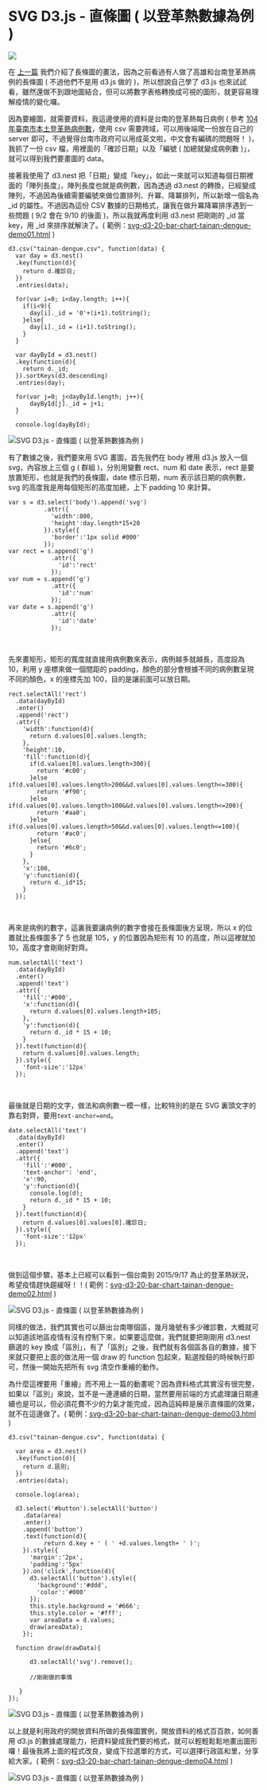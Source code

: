 # SVG D3.js - 直條圖 ( 以登革熱數據為例 ) 

![](/img/articles/201509/svg-d3-20-bar-chart-tainan-dengue.jpg#preview-img) 

在 [上一篇](svg-d3-19-bar-chart.html) 我們介紹了長條圖的畫法，因為之前看過有人做了高雄和台南登革熱病例的長條圖 ( 不過他們不是用 d3.js 做的 )，所以想說自己學了 d3.js 也來試試看，雖然還做不到跟地圖結合，但可以將數字表格轉換成可視的圖形，就更容易理解疫情的變化囉。

因為要繪圖，就需要資料，我這邊使用的資料是台南的登革熱每日病例 ( 參考 [104年臺南市本土登革熱病例數](http://data.tainan.gov.tw/dataset/dengue-dist/resource/fb2e5df8-d5dc-42d6-9fc2-8d638205a7aa)，使用 csv 需要跨域，可以用後端爬一份放在自己的 server 即可，不過覺得台南市政府可以用成英文啦，中文會有編碼的問題呀！ )，我抓了一份 csv 檔，用裡面的「確診日期」以及「編號 ( 加總就變成病例數 )」，就可以得到我們要畫圖的 data。

接著我使用了 d3.nest 把「日期」變成「key」，如此一來就可以知道每個日期裡面的「陣列長度」，陣列長度也就是病例數，因為透過 d3.nest 的轉換，已經變成陣列，不過因為後續需要編號來做位置排列、升冪、降冪排列，所以新增一個名為 _id 的屬性。不過因為這份 CSV 數據的日期格式，讓我在做升冪降冪排序遇到一些問題 ( 9/2 會在 9/10 的後面 )，所以我就再度利用 d3.nest 把剛剛的 _id 當 key，用 _id 來排序就解決了。( 範例：[svg-d3-20-bar-chart-tainan-dengue-demo01.html](/demo/201509/svg-d3-20-bar-chart-tainan-dengue-demo01.html) )

	d3.csv("tainan-dengue.csv", function(data) {
	  var day = d3.nest()
	  .key(function(d){
	    return d.確診日;
	  })
	  .entries(data); 

	  for(var i=0; i<day.length; i++){
	    if(i<9){
	      day[i]._id = '0'+(i+1).toString();
	    }else{
	      day[i]._id = (i+1).toString();
	    }
	  }

	  var dayById = d3.nest()
	  .key(function(d){
	    return d._id;
	  }).sortKeys(d3.descending)
	  .entries(day); 

	  for(var j=0; j<dayById.length; j++){
	      dayById[j]._id = j+1;
	  }

	  console.log(dayById);

![SVG D3.js - 直條圖 ( 以登革熱數據為例 )](/img/articles/201509/20150920_1_02.jpg)

有了數據之後，我們要來用 SVG 畫圖，首先我們在 body 裡用 d3.js 放入一個 svg，內容放上三個 g ( 群組 )，分別用變數 rect、num 和 date 表示，rect 是要放置矩形，也就是我們的長條圖，date 標示日期，num 表示該日期的病例數，svg 的高度我是用每個矩形的高度加總，上下 padding 10 來計算。

	var s = d3.select('body').append('svg')
	          .attr({
	            'width':800,
	            'height':day.length*15+20
	          }).style({
	            'border':'1px solid #000'
	          });
	var rect = s.append('g')
	            .attr({
	              'id':'rect'
	            });
	var num = s.append('g')
	            .attr({
	              'id':'num'
	            });
	var date = s.append('g')
	            .attr({
	              'id':'date'
	            });

<br/>

先來畫矩形，矩形的寬度就直接用病例數來表示，病例越多就越長，高度設為 10，利用 y 座標來做一個間距的 padding，顏色的部分會根據不同的病例數呈現不同的顏色，x 的座標先加 100，目的是讓前面可以放日期。

	rect.selectAll('rect')
	  .data(dayById)
	  .enter()
	  .append('rect')
	  .attr({
	    'width':function(d){
	      return d.values[0].values.length;
	    },
	    'height':10,
	    'fill':function(d){
	      if(d.values[0].values.length>300){
	        return '#c00';
	      }else if(d.values[0].values.length>200&&d.values[0].values.length<=300){
	        return '#f90';
	      }else if(d.values[0].values.length>100&&d.values[0].values.length<=200){
	        return '#aa0';
	      }else if(d.values[0].values.length>50&&d.values[0].values.length<=100){
	        return '#ac0';
	      }else{
	        return '#6c0';
	      }
	    },
	    'x':100,
	    'y':function(d){
	      return d._id*15;
	    }
	  });

<br/>

再來是病例的數字，這裏我要讓病例的數字會接在長條圖後方呈現，所以 x 的位置就比長條圖多了 5 也就是 105，y 的位置因為矩形有 10 的高度，所以這裡就加 10，高度才會剛剛好對齊。

	num.selectAll('text')
	  .data(dayById)
	  .enter()
	  .append('text')
	  .attr({
	    'fill':'#000',
	    'x':function(d){
	      return d.values[0].values.length+105;
	    },
	    'y':function(d){
	      return d._id * 15 + 10;
	    }
	  }).text(function(d){
	    return d.values[0].values.length;
	  }).style({
	    'font-size':'12px'
	  });

<br/>

最後就是日期的文字，做法和病例數一模一樣，比較特別的是在 SVG 裏頭文字的靠右對齊，要用`text-anchor=end`。

	date.selectAll('text')
	  .data(dayById)
	  .enter()
	  .append('text')
	  .attr({
	    'fill':'#000',
	    'text-anchor': 'end',
	    'x':90,
	    'y':function(d){
	      console.log(d);
	      return d._id * 15 + 10;
	    }
	  }).text(function(d){
	    return d.values[0].values[0].確診日;
	  }).style({
	    'font-size':'12px'
	  });

<br/>

做到這個步驟，基本上已經可以看到一個台南到 2015/9/17 為止的登革熱狀況，希望疫情趕快趨緩呀！！( 範例：[svg-d3-20-bar-chart-tainan-dengue-demo02.html](/demo/201509/svg-d3-20-bar-chart-tainan-dengue-demo02.html) )

![SVG D3.js - 直條圖 ( 以登革熱數據為例 )](/img/articles/201509/20150920_1_03.jpg)

同樣的做法，我們其實也可以篩出台南哪個區，幾月幾號有多少確診數，大概就可以知道該地區疫情有沒有控制下來，如果要這麼做，我們就要把剛剛用 d3.nest 篩選的 key 換成「區別」，有了「區別」之後，我們就有各個區各自的數據，接下來就只要把上面的做法用一個 draw 的 function 包起來，點選按鈕的時候執行即可，然後一開始先把所有 svg 清空作重繪的動作。

為什麼這裡要用「重繪」而不用上一篇的動畫呢？因為資料格式其實沒有很完整，如果以「區別」來說，並不是一連連續的日期，當然要用前端的方式處理讓日期連續也是可以，但必須花費不少的力氣才能完成，因為這純粹是展示直條圖的效果，就不在這邊做了。( 範例：[svg-d3-20-bar-chart-tainan-dengue-demo03.html](/demo/201509/svg-d3-20-bar-chart-tainan-dengue-demo03.html) )

	d3.csv("tainan-dengue.csv", function(data) {

	  var area = d3.nest()
	  .key(function(d){
	    return d.區別;
	  })
	  .entries(data); 

	  console.log(area);

	  d3.select('#button').selectAll('button')
	    .data(area)
	    .enter()
	    .append('button')
	    .text(function(d){
	          return d.key + ' ( ' +d.values.length+ ' )';
	    }).style({
	      'margin':'2px',
	      'padding':'5px'
	    }).on('click',function(d){
	      d3.selectAll('button').style({
	        'background':'#ddd',
	        'color':'#000'
	      });
	      this.style.background = '#666';
	      this.style.color = '#fff';
	      var areaData = d.values;
	      draw(areaData);
	    });

	  function draw(drawData){

	      d3.selectAll('svg').remove();

	      //剛剛做的事情
	      
	   }
	});

![SVG D3.js - 直條圖 ( 以登革熱數據為例 )](/img/articles/201509/20150920_1_04.jpg)

以上就是利用政府的開放資料所做的長條圖實例，開放資料的格式百百款，如何善用 d3.js 的數據處理能力，把資料變成我們要的格式，就可以輕輕鬆鬆地畫出圖形囉！最後我將上面的程式改良，變成下拉選單的方式，可以選擇行政區和里，分享給大家。( 範例：[svg-d3-20-bar-chart-tainan-dengue-demo04.html](/demo/201509/svg-d3-20-bar-chart-tainan-dengue-demo04.html) )

![SVG D3.js - 直條圖 ( 以登革熱數據為例 )](/img/articles/201509/20150920_1_05.jpg)
